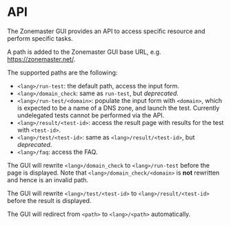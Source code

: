 # API

The Zonemaster GUI provides an API to access specific resource and perform
specific tasks.

A path is added to the Zonemaster GUI base URL, e.g.
<https://zonemaster.net/>.

The supported paths are the following:

* `<lang>/run-test`: the default path, access the input form.
* `<lang>/domain_check`: same as `run-test`, but *deprecated*.
* `<lang>/run-test/<domain>`: populate the input form with `<domain>`, which is
  expected to be a name of a DNS zone, and launch the test. Currently
  undelegated tests cannot be performed via the API.
* `<lang>/result/<test-id>`: access the result page with results for the test
  with `<test-id>`.
* `<lang>/test/<test-id>`: same as `<lang>/result/<test-id>`, but *deprecated*.
* `<lang>/faq`: access the FAQ.

The GUI will rewrite `<lang>/domain_check` to `<lang>/run-test` before the page
is displayed. Note that `<lang>/domain_check/<domain>` is **not** rewritten and
hence is an invalid path.

The GUI will rewrite `<lang>/test/<test-id>` to `<lang>/result/<test-id>`
before the result is displayed.

The GUI will redirect from `<path>` to `<lang>/<path>` automatically.
